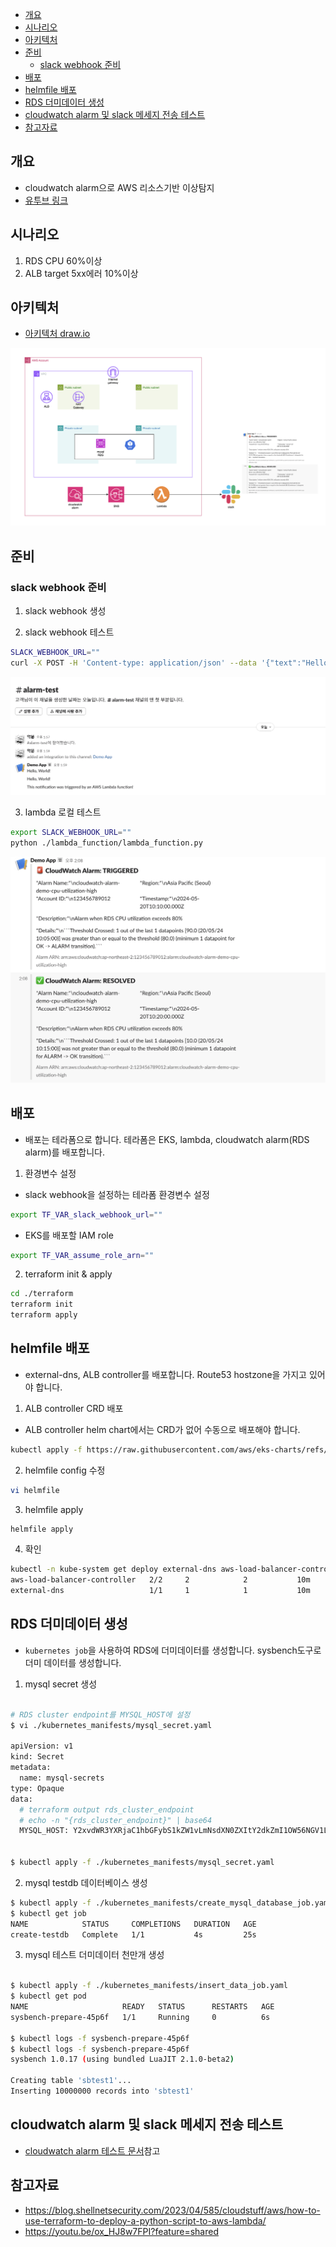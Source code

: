<!-- TOC -->

- [개요](#%EA%B0%9C%EC%9A%94)
- [시나리오](#%EC%8B%9C%EB%82%98%EB%A6%AC%EC%98%A4)
- [아키텍처](#%EC%95%84%ED%82%A4%ED%85%8D%EC%B2%98)
- [준비](#%EC%A4%80%EB%B9%84)
  - [slack webhook 준비](#slack-webhook-%EC%A4%80%EB%B9%84)
- [배포](#%EB%B0%B0%ED%8F%AC)
- [helmfile 배포](#helmfile-%EB%B0%B0%ED%8F%AC)
- [RDS 더미데이터 생성](#rds-%EB%8D%94%EB%AF%B8%EB%8D%B0%EC%9D%B4%ED%84%B0-%EC%83%9D%EC%84%B1)
- [cloudwatch alarm 및 slack 메세지 전송 테스트](#cloudwatch-alarm-%EB%B0%8F-slack-%EB%A9%94%EC%84%B8%EC%A7%80-%EC%A0%84%EC%86%A1-%ED%85%8C%EC%8A%A4%ED%8A%B8)
- [참고자료](#%EC%B0%B8%EA%B3%A0%EC%9E%90%EB%A3%8C)

<!-- /TOC -->

## 개요

* cloudwatch alarm으로 AWS 리소스기반 이상탐지
* [유투브 링크](https://youtu.be/V9uy5dbVsGo)

## 시나리오

1. RDS CPU 60%이상
2. ALB target 5xx에러 10%이상

## 아키텍처

* [아키텍처 draw.io](./arch.drawio)

![아키텍처](./imgs/arch.png)

## 준비

### slack webhook 준비

1. slack webhook 생성

2. slack webhook 테스트

```sh
SLACK_WEBHOOK_URL=""
curl -X POST -H 'Content-type: application/json' --data '{"text":"Hello"}' $SLACK_WEBHOOK_URL
```

![](./imgs/slack_alarm.png)

3. lambda 로컬 테스트

```sh
export SLACK_WEBHOOK_URL=""
python ./lambda_function/lambda_function.py
```

![](./imgs/lambda_localtest.png)

## 배포

* 배포는 테라폼으로 합니다. 테라폼은 EKS, lambda, cloudwatch alarm(RDS alarm)를 배포합니다.

1. 환경변수 설정

* slack webhook을 설정하는 테라폼 환경변수 설정

```sh
export TF_VAR_slack_webhook_url=""
```

* EKS를 배포할 IAM role

```sh
export TF_VAR_assume_role_arn=""
```

2. terraform init & apply

```sh
cd ./terraform
terraform init
terraform apply
```

## helmfile 배포

* external-dns, ALB controller를 배포합니다. Route53 hostzone을 가지고 있어야 합니다.

1. ALB controller CRD 배포

* ALB controller helm chart에서는 CRD가 없어 수동으로 배포해야 합니다.

```sh
kubectl apply -f https://raw.githubusercontent.com/aws/eks-charts/refs/heads/master/stable/aws-load-balancer-controller/crds/crds.yaml
```

2. helmfile config 수정

```sh
vi helmfile
```

3. helmfile apply

```sh
helmfile apply
```

4. 확인

```sh
kubectl -n kube-system get deploy external-dns aws-load-balancer-controller
aws-load-balancer-controller   2/2     2            2           10m
external-dns                   1/1     1            1           10m
```

## RDS 더미데이터 생성

* `kubernetes job`을 사용하여 RDS에 더미데이터를 생성합니다. sysbench도구로 더미 데이터를 생성합니다.

1. mysql secret 생성

```sh

# RDS cluster endpoint를 MYSQL_HOST에 설정
$ vi ./kubernetes_manifests/mysql_secret.yaml

apiVersion: v1
kind: Secret
metadata:
  name: mysql-secrets
type: Opaque
data:
  # terraform output rds_cluster_endpoint
  # echo -n "{rds_cluster_endpoint}" | base64
  MYSQL_HOST: Y2xvdWR3YXRjaC1hbGFybS1kZW1vLmNsdXN0ZXItY2dkZmI1OW56NGV1LmFwLW5vcnRoZWFzdC0yLnJkcy5hbWF6b25hd3MuY29t


$ kubectl apply -f ./kubernetes_manifests/mysql_secret.yaml
```

2. mysql testdb 데이터베이스 생성

```sh
$ kubectl apply -f ./kubernetes_manifests/create_mysql_database_job.yaml
$ kubectl get job
NAME            STATUS     COMPLETIONS   DURATION   AGE
create-testdb   Complete   1/1           4s         25s
```

3. mysql 테스트 더미데이터 천만개 생성

```sh

$ kubectl apply -f ./kubernetes_manifests/insert_data_job.yaml
$ kubectl get pod
NAME                     READY   STATUS      RESTARTS   AGE
sysbench-prepare-45p6f   1/1     Running     0          6s

$ kubectl logs -f sysbench-prepare-45p6f
$ kubectl logs -f sysbench-prepare-45p6f
sysbench 1.0.17 (using bundled LuaJIT 2.1.0-beta2)

Creating table 'sbtest1'...
Inserting 10000000 records into 'sbtest1'
```

## cloudwatch alarm 및 slack 메세지 전송 테스트

* [cloudwatch alarm 테스트 문서](./rds_stress_test/)참고

## 참고자료

* https://blog.shellnetsecurity.com/2023/04/585/cloudstuff/aws/how-to-use-terraform-to-deploy-a-python-script-to-aws-lambda/
* https://youtu.be/ox_HJ8w7FPI?feature=shared
